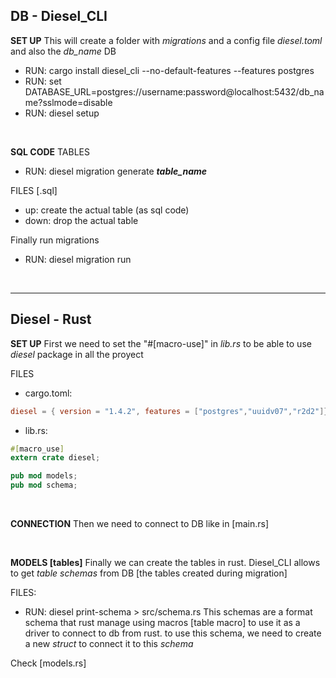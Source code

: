 ## DB - Diesel_CLI
**SET UP**
This will create a folder with *migrations* and a config file *diesel.toml* and also the *db_name* DB
- RUN:  cargo install diesel_cli --no-default-features --features postgres
- RUN:  set DATABASE_URL=postgres://username:password@localhost:5432/db_name?sslmode=disable
- RUN:  diesel setup

<br>

**SQL CODE**
TABLES
- RUN:  diesel migration generate ***table_name***

FILES [.sql]
- up:   create the actual table (as sql code)
- down: drop the actual table

Finally run migrations
- RUN:  diesel migration run

<br>

___
## Diesel - Rust
**SET UP**
First we need to set the "#[macro-use]" in *lib.rs* to be able to use *diesel* package in all the proyect

FILES
- cargo.toml:
```toml
diesel = { version = "1.4.2", features = ["postgres","uuidv07","r2d2"]}
```

- lib.rs:
```rust
#[macro_use]
extern crate diesel;

pub mod models;
pub mod schema;
```

<br>

**CONNECTION**
Then we need to connect to DB like in [main.rs]

<br>

**MODELS [tables]**
Finally we can create the tables in rust. Diesel_CLI allows to get *table schemas* from DB [the tables created during migration]

FILES:
- RUN:  diesel print-schema > src/schema.rs
This schemas are a format schema that rust manage using macros [table macro] to use it as a driver to connect to db from rust.
to use this schema, we need to create a new *struct* to connect it to this *schema*

Check [models.rs]